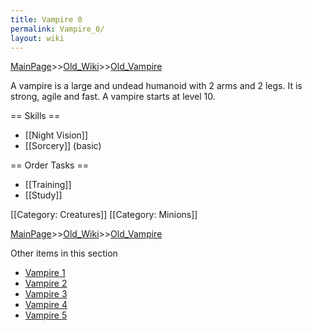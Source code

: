 ```yaml
---
title: Vampire 0
permalink: Vampire_0/
layout: wiki
---
```


[MainPage](/keeperrl_wiki/ "wikilink")>>[Old_Wiki](/keeperrl_wiki/Old_Wiki "wikilink")>>[Old_Vampire](/keeperrl_wiki/Old_Vampire "wikilink")

A vampire is a large and undead humanoid with 2 arms and 2 legs. It is strong, agile and fast. A vampire starts at level 10.

== Skills ==
* [[Night Vision]]
* [[Sorcery]] (basic)

== Order Tasks ==
* [[Training]]
* [[Study]]

[[Category: Creatures]]
[[Category: Minions]]

[MainPage](/keeperrl_wiki/ "wikilink")>>[Old_Wiki](/keeperrl_wiki/Old_Wiki "wikilink")>>[Old_Vampire](/keeperrl_wiki/Old_Vampire "wikilink")

Other items in this section
-    [Vampire 1](/keeperrl_wiki/Vampire_1 "wikilink")
-    [Vampire 2](/keeperrl_wiki/Vampire_2 "wikilink")
-    [Vampire 3](/keeperrl_wiki/Vampire_3 "wikilink")
-    [Vampire 4](/keeperrl_wiki/Vampire_4 "wikilink")
-    [Vampire 5](/keeperrl_wiki/Vampire_5 "wikilink")
